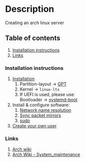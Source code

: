 # Description

Creating an arch linux server

## Table of contents

1. [Installation instructions](#installation-instructions)
1. [Links](#links)

### Installation instructions

1. [Installation](https://wiki.archlinux.org/index.php/Installation_guide)
    1. Partition-layout -> [GPT](https://wiki.archlinux.org/index.php/Partitioning#UEFI/GPT_layout_example)
    1. Kernel -> `linux-lts`
    1. If UEFI is used, please use:  
       Bootloader -> [systemd-boot](https://wiki.archlinux.org/index.php/Systemd-boot)
1. Install & configure software:
    1. [Network name resolution](https://wiki.archlinux.org/index.php/Systemd-resolved)
    1. [Sync packet mirrors](https://wiki.archlinux.org/index.php/Reflector)
    1. [sudo](https://wiki.archlinux.org/index.php/sudo)
1. [Create your own user](https://wiki.archlinux.org/index.php/Users_and_groups#User_management)

### Links

1. [Arch wiki](https://wiki.archlinux.org/)
1. [Arch Wiki - System_maintenance](https://wiki.archlinux.org/index.php/System_maintenance)
